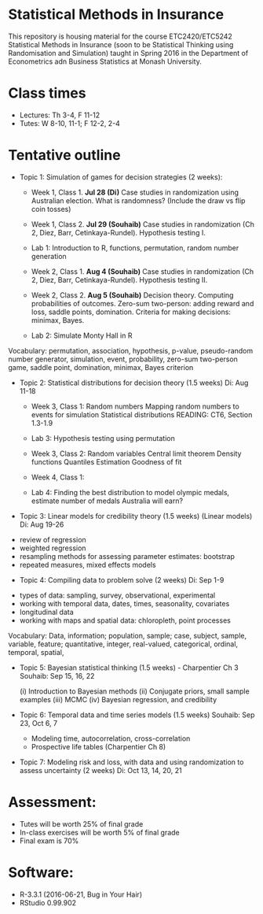 # Statistical Methods in Insurance

This repository is housing material for the course ETC2420/ETC5242 Statistical Methods in Insurance (soon to be Statistical Thinking using Randomisation and Simulation) taught in Spring 2016 in the Department of Econometrics adn Business Statistics at Monash University.

# Class times

- Lectures: Th 3-4, F 11-12
- Tutes: W 8-10, 11-1; F 12-2, 2-4

# Tentative outline

* Topic 1: Simulation of games for decision strategies (2 weeks):

  - Week 1, Class 1. **Jul 28 (Di)**  Case studies in randomization using Australian election. What is randomness? (Include the draw vs flip coin tosses)
  - Week 1, Class 2. **Jul 29 (Souhaib)** Case studies in randomization (Ch 2, Diez, Barr, Cetinkaya-Rundel). Hypothesis testing I.

  - Lab 1: Introduction to R, functions, permutation, random number generation

  - Week 2, Class 1. **Aug 4 (Souhaib)** Case studies in randomization (Ch 2, Diez, Barr, Cetinkaya-Rundel). Hypothesis testing II.
  - Week 2, Class 2. **Aug 5 (Souhaib)** Decision theory. Computing probabilities of outcomes. Zero-sum two-person: adding reward and loss, saddle points, domination. Criteria for making decisions: minimax, Bayes.

  - Lab 2: Simulate Monty Hall in R

Vocabulary: permutation, association, hypothesis, p-value, pseudo-random number generator, simulation, event, probability, zero-sum two-person game, saddle point, domination, minimax, Bayes criterion

* Topic 2: Statistical distributions for decision theory (1.5 weeks)
Di: Aug 11-18

  - Week 3, Class 1:  Random numbers
       Mapping random numbers to events for simulation
       Statistical distributions
        READING: CT6, Section 1.3-1.9

  - Lab 3: Hypothesis testing using permutation

  - Week 3, Class 2:  Random variables
      Central limit theorem
      Density functions
      Quantiles
      Estimation
      Goodness of fit

   - Week 4, Class 1: 

   - Lab 4: Finding the best distribution to model olympic medals, estimate number of medals Australia will earn?
 
* Topic 3: Linear models for credibility theory (1.5 weeks) (Linear models)
Di: Aug 19-26

 - review of regression
 - weighted regression
 - resampling methods for assessing parameter estimates: bootstrap
 - repeated measures, mixed effects models

* Topic 4: Compiling data to problem solve (2 weeks)
Di: Sep 1-9

 - types of data: sampling, survey, observational, experimental
 - working with temporal data, dates, times, seasonality, covariates
 - longitudinal data
 - working with maps and spatial data: chloropleth, point processes

Vocabulary: Data, information; population, sample; case, subject, sample, variable, feature; quantitative, integer, real-valued, categorical, ordinal, temporal, spatial, 
  
* Topic 5: Bayesian statistical thinking (1.5 weeks) -  Charpentier Ch 3
Souhaib: Sep 15, 16,  22

  (i) Introduction to Bayesian methods 
  (ii) Conjugate priors, small sample examples
  (iii) MCMC
  (iv) Bayesian regression, and credibility

* Topic 6: Temporal data and time series models (1.5 weeks)
Souhaib: Sep 23, Oct 6, 7

  - Modeling time, autocorrelation, cross-correlation
  - Prospective life tables (Charpentier Ch 8)

* Topic 7: Modeling risk and loss, with data and using randomization to assess uncertainty (2 weeks)
Di: Oct 13, 14, 20, 21

# Assessment: 

- Tutes will be worth 25% of final grade
- In-class exercises will be worth 5% of final grade
- Final exam is 70%

# Software:

* R-3.3.1 (2016-06-21, Bug in Your Hair)
* RStudio 0.99.902 
